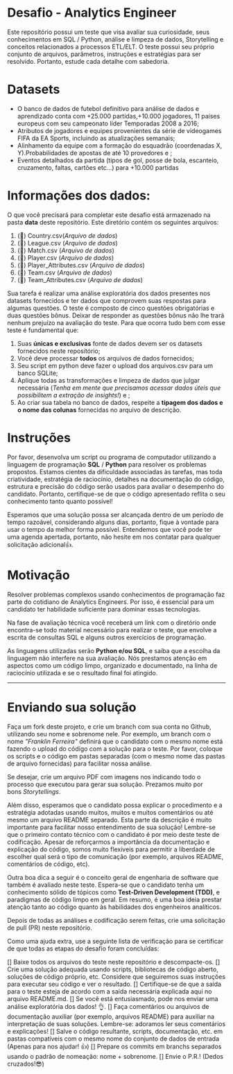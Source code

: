 # **Desafio - Analytics Engineer**

Este repositório possui um teste que visa avaliar sua curiosidade, seus conhecimentos em SQL / Python, análise e limpeza de dados, Storytelling e conceitos relacionados a processos ETL/ELT. O teste possui seu próprio conjunto de arquivos, parâmetros, instruções e estratégias para ser resolvido. Portanto, estude cada detalhe com sabedoria.

# **Datasets**

- O banco de dados de futebol definitivo para análise de dados e aprendizado conta com +25.000 partidas,+10.000 jogadores, 11 países europeus com seu campeonato líder
Temporadas 2008 a 2016;
- Atributos de jogadores e equipes provenientes da série de videogames FIFA da EA Sports, incluindo as atualizações semanais;
- Alinhamento da equipe com a formação do esquadrão (coordenadas X, Y).Probabilidades de apostas de até 10 provedores e ;
- Eventos detalhados da partida (tipos de gol, posse de bola, escanteio, cruzamento, faltas, cartões etc…) para +10.000 partidas

# **Informações dos dados:**

O que você precisará para completar este desafio está armazenado na pasta **data** deste repositório. Este diretório contém os seguintes arquivos:

1. (🔎) Country.csv(*Arquivo de dados*)
2. (🔎) League.csv (*Arquivo de dados*)
3. (🔎) Match.csv (*Arquivo de dados*)
4. (🔎) Player.csv (*Arquivo de dados*)
5. (🔎) Player_Attributes.csv (*Arquivo de dados*)
6. (🔎) Team.csv (*Arquivo de dados*)
7. (🔎) Team_Attributes.csv (*Arquivo de dados*)


Sua tarefa é realizar uma análise exploratória dos dados presentes nos datasets fornecidos e ter dados que comprovem suas respostas para algumas questões. O teste é composto de cinco questões obrigatórias e duas questões bônus. Deixar de responder as questões bônus não lhe trará nenhum prejuízo na avaliação do teste. Para que ocorra tudo bem com esse teste é fundamental que:

1. Suas **únicas e exclusivas** fonte de dados devem ser os datasets fornecidos neste repositório;
2. Você deve processar **todos** os arquivos de dados fornecidos;
3. Seu script em python deve fazer o upload dos arquivos.csv para um banco SQLite;
4. Aplique todas as transformações e limpeza de dados que julgar necessária (*Tenha em mente que precisamos acessar dados úteis que possibilitem a extração de insights!*) e ;
5. Ao criar sua tabela no banco de dados, respeite a **tipagem dos dados e o nome das colunas** fornecidas no arquivo de descrição.

# **Instruções**

Por favor, desenvolva um script ou programa de computador utilizando a linguagem de programação **SQL** / **Python** para resolver os problemas propostos. Estamos cientes da dificuldade associadas às tarefas, mas toda criatividade, estratégia de raciocínio, detalhes na documentação do código, estrutura e precisão do código serão usados para avaliar o desempenho do candidato. Portanto, certifique-se de que o código apresentado reflita o seu conhecimento tanto quanto possível!

Esperamos que uma solução possa ser alcançada dentro de um período de tempo razoável, considerando alguns dias, portanto, fique à vontade para usar o tempo da melhor forma possível. Entendemos que você pode ter uma agenda apertada, portanto, não hesite em nos contatar para qualquer solicitação adicional👍.

# Motivação

Resolver problemas complexos usando conhecimentos de programação faz parte do cotidiano de Analytics Engineers. Por isso, é essencial para um candidato ter habilidade suficiente para dominar essas tecnologias.

Na fase de avaliação técnica você receberá um link com o diretório onde encontra-se todo material necessário para realizar o teste, que envolve a escrita de consultas SQL e alguns outros exercícios de programação.

As linguagens utilizadas serão **Python e/ou SQL**, e saiba que a escolha da linguagem não interfere na sua avaliação. Nós prestamos atenção em aspectos como um código limpo, organizado e documentado, na linha de raciocínio utilizada e se o resultado final foi atingido.
****

# **Enviando sua solução**

Faça um fork deste projeto, e crie um branch com sua conta no Github, utilizando seu nome e sobrenome nele. Por exemplo, um branch com o nome *"Franklin Ferreira"* definirá que o candidato com o mesmo nome está fazendo o upload do código com a solução para o teste. Por favor, coloque os scripts e o código em pastas separadas (com o mesmo nome das pastas de arquivo fornecidas) para facilitar nossa análise.

Se desejar, crie um arquivo PDF com imagens nos indicando todo o processo que executou para gerar sua solução. Prezamos muito por bons *Storytellings*.

Além disso, esperamos que o candidato possa explicar o procedimento e a estratégia adotadas usando muitos, muitos e muitos comentários ou até mesmo um arquivo README separado. Esta parte da descrição é muito importante para facilitar nosso entendimento de sua solução! Lembre-se que o primeiro contato técnico com o candidato é por meio deste teste de codificação. Apesar de reforçarmos a importância da documentação e explicação do código, somos muito flexíveis para permitir a liberdade de escolher qual será o tipo de comunicação (por exemplo, arquivos README, comentários de código, etc).

Outra boa dica a seguir é o conceito geral de engenharia de software que também é avaliado neste teste. Espera-se que o candidato tenha um conhecimento sólido de tópicos como **Test-Driven Development (TDD)**, e paradigmas de código limpo em geral. Em resumo, é uma boa ideia prestar atenção tanto ao código quanto às habilidades dos engenheiros analíticos.

Depois de todas as análises e codificação serem feitas, crie uma solicitação de pull (PR) neste repositório.


Como uma ajuda extra, use a seguinte lista de verificação para se certificar de que todas as etapas do desafio foram concluídas:

 [] Baixe todos os arquivos do teste neste repositório e descompacte-os.
 [] Crie uma solução adequada usando scripts, bibliotecas de código aberto, soluções de código próprio, etc. Considere que seguiremos suas instruções para executar seu código e ver o resultado.
 [] Certifique-se de que a saída para o teste esteja de acordo com a saída necessária explicada aqui no arquivo README.md.
 [] Se você está entusiasmado, pode nos enviar uma análise exploratória dos dados! 👌.
 [] Faça comentários ou arquivos de documentação auxiliar (por exemplo, arquivos README) para auxiliar na interpretação de suas soluções. Lembre-se: adoramos ler seus comentários e explicações!
 [] Salve o código resultante, scripts, documentação, etc. em pastas compatíveis com o mesmo nome do conjunto de dados de entrada (Apenas para nos ajudar! 👍)
 [] Prepare os commits em branchs separados usando o padrão de nomeação: nome + sobrenome.
 [] Envie o P.R.! (Dedos cruzados!😎)

